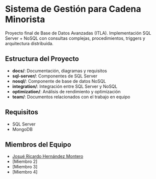 # Sistema de Gestión para Cadena Minorista

Proyecto final de Base de Datos Avanzadas (ITLA). Implementación SQL Server + NoSQL con consultas complejas, procedimientos, triggers y arquitectura distribuida.

## Estructura del Proyecto

- **docs/**: Documentación, diagramas y requisitos
- **sql-server/**: Componentes de SQL Server
- **nosql/**: Componente de base de datos NoSQL
- **integration/**: Integración entre SQL Server y NoSQL
- **optimization/**: Análisis de rendimiento y optimización
- **team/**: Documentos relacionados con el trabajo en equipo

## Requisitos

- SQL Server
- MongoDB

## Miembros del Equipo

- [Josué Ricardo Hernández Montero](https://github.com/JosueIsOffline)
- [Miembro 2]
- [Miembro 3]
- [Miembro 4]
